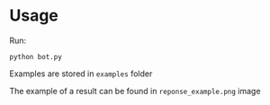 # Usage
Run:
```
python bot.py
```
Examples are stored in ```examples``` folder 

The example of a result can be found in ```reponse_example.png``` image

